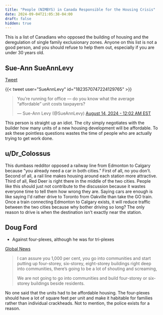 ```yaml
---
title: "People (NIMBYS) in Canada Responsible for the Housing Crisis"
date: 2024-09-04T21:05:38-04:00
draft: false
hidden: true
---
```


This is a list of Canadians who opposed the building of housing and the deregulation of single family exclusionary zones. Anyone on this list is not a good person, and you should refuse to help them out, especially if you are under 30 years old.

## Sue-Ann SueAnnLevy

[Tweet](https://x.com/SueAnnLevy/status/1823570747224129765)

{{< tweet user="SueAnnLevy" id="1823570747224129765" >}}

> You’re running for office — do you know what the average “affordable” unit costs taxpayers?
>
> — Sue-Ann Levy (@SueAnnLevy) [August 14, 2024 - 12:02 AM EST](https://x.com/SueAnnLevy/status/1823570747224129765)

This person is straight up an idiot. The city simply negotiates with the builder how many units of a new housing development will be affordable. To ask these pointless questions wastes the time of people who are actually trying to get work done.

## u/Dr_Colossus

This dumbass redditor opposed a railway line from Edmonton to Calgary because "you already need a car in both cities." First of all, no you don't. Second of all, a rail line makes housing around each station more attractive. Third of all, Red Deer is right there in the middle of the two cities. People like this should just not contribute to the discussion because it wastes everyone time to tell them how wrong they are. Saying cars are enough is like saying I'd rather drive to Toronto from Oakville than take the GO train. Once a train connecting Edmonton to Calgary exists, it will reduce traffic between the two cities because why bother driving so long? The only reason to drive is when the destination isn't exactly near the station.

## Doug Ford

- Against four-plexes, although he was for tri-plexes

[Global News](https://globalnews.ca/news/10374953/premier-ford-rules-out-ontario-wide-fourplex-policy/)

> I can assure you 1,000 per cent, you go into communities and start putting up four-storey, six-storey, eight-storey buildings right deep into communities, there’s going to be a lot of shouting and screaming,
>
> We are not going to go into communities and build four-storey or six-storey buildings beside residents.

No one said that the units had to be affordable housing. The four-plexes should have a lot of square feet per unit and make it habitable for families rather than individual crackheads. Not to mention, the police exists for a reason.
